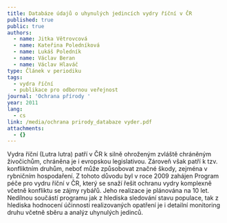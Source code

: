 ```yaml
---
title: Databáze údajů o uhynulých jedincích vydry říční v ČR
published: true
public: true
authors:
  - name: Jitka Větrovcová
  - name: Kateřina Poledníková
  - name: Lukáš Poledník
  - name: Václav Beran
  - name: Václav Hlaváč
type: Článek v periodiku
tags:
  - vydra říční
  - publikace pro odbornou veřejnost
journal: 'Ochrana přírody '
year: 2011
lang:
  - cs
link: /media/ochrana prirody_databaze vyder.pdf
attachments:
  - {}
---
```

Vydra říční (Lutra lutra) patří v ČR k silně ohroženým zvláště chráněným živočichům, chráněna je i evropskou legislativou. Zároveň však patří k tzv. konfliktním druhům, neboť může způsobovat značné škody, zejména v rybničním hospodaření. Z tohoto důvodu byl v roce 2009 zahájen Program péče pro vydru říční v ČR, který se snaží řešit ochranu vydry komplexně včetně konfliktu se zájmy rybářů. Jeho realizace je plánována na 10 let. Nedílnou součástí programu jak z hlediska sledování stavu populace, tak z hlediska hodnocení účinnosti realizovaných opatření je i detailní monitoring druhu včetně sběru a analýz uhynulých jedinců.
